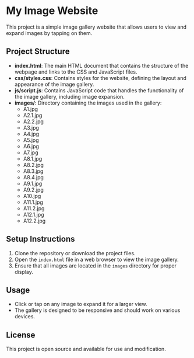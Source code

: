# My Image Website

This project is a simple image gallery website that allows users to view and expand images by tapping on them.

## Project Structure

- **index.html**: The main HTML document that contains the structure of the webpage and links to the CSS and JavaScript files.
- **css/styles.css**: Contains styles for the website, defining the layout and appearance of the image gallery.
- **js/script.js**: Contains JavaScript code that handles the functionality of the image gallery, including image expansion.
- **images/**: Directory containing the images used in the gallery:
  - A1.jpg
  - A2.1.jpg
  - A2.2.jpg
  - A3.jpg
  - A4.jpg
  - A5.jpg
  - A6.jpg
  - A7.jpg
  - A8.1.jpg
  - A8.2.jpg
  - A8.3.jpg
  - A8.4.jpg
  - A9.1.jpg
  - A9.2.jpg
  - A10.jpg
  - A11.1.jpg
  - A11.2.jpg
  - A12.1.jpg
  - A12.2.jpg

## Setup Instructions

1. Clone the repository or download the project files.
2. Open the `index.html` file in a web browser to view the image gallery.
3. Ensure that all images are located in the `images` directory for proper display.

## Usage

- Click or tap on any image to expand it for a larger view.
- The gallery is designed to be responsive and should work on various devices.

## License

This project is open source and available for use and modification.
